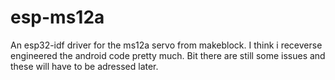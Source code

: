# esp-ms12a

An esp32-idf driver for the ms12a servo from makeblock. I think i receverse engineered the android code pretty much. Bit there are still some issues and these will have to be adressed later.
 
